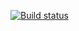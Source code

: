 [![Build status](https://ci.appveyor.com/api/projects/status/384da1b5jbyr63bf/branch/main?svg=true)](https://ci.appveyor.com/project/xJAMSEx/pattern1/branch/main)
